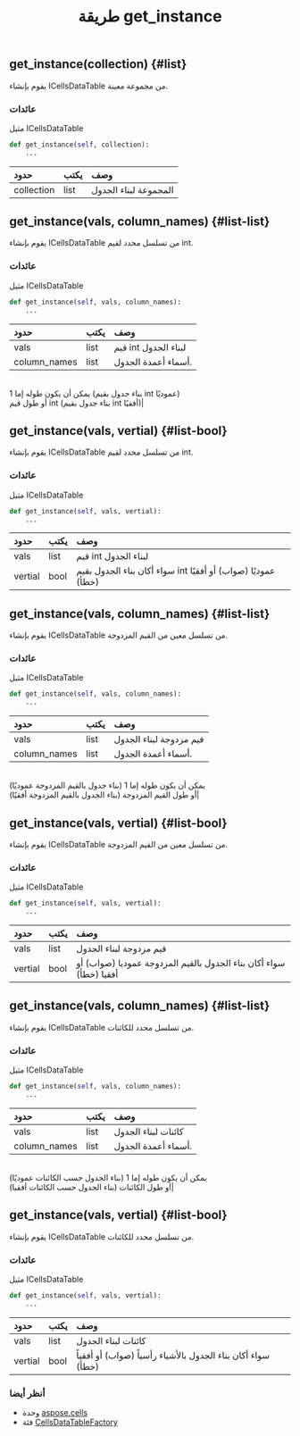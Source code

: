 ﻿---
title: طريقة get_instance
second_title: Aspose.Cells for Python via .NET API المراجع
description:
type: docs
weight: 20
url: /ar/python-net/aspose.cells/cellsdatatablefactory/get_instance/
is_root: false
---
##  get_instance(collection) {#list}
يقوم بإنشاء ICellsDataTable من مجموعة معينة.


###  عائدات

مثيل ICellsDataTable


```python
def get_instance(self, collection):
    ...
```


| حدود| يكتب| وصف|
| :- | :- | :- |
| collection | list | المجموعة لبناء الجدول|


##  get_instance(vals, column_names) {#list-list}
يقوم بإنشاء ICellsDataTable من تسلسل محدد لقيم int.


###  عائدات

مثيل ICellsDataTable


```python
def get_instance(self, vals, column_names):
    ...
```


| حدود| يكتب| وصف|
| :- | :- | :- |
| vals | list | قيم int لبناء الجدول|
| column_names | list | أسماء أعمدة الجدول.<br/>يمكن أن يكون طوله إما 1 (بناء جدول بقيم int عموديًا)<br/> أو طول قيم int (بناء جدول بقيم int أفقيًا)|


##  get_instance(vals, vertial) {#list-bool}
يقوم بإنشاء ICellsDataTable من تسلسل محدد لقيم int.


###  عائدات

مثيل ICellsDataTable


```python
def get_instance(self, vals, vertial):
    ...
```


| حدود| يكتب| وصف|
| :- | :- | :- |
| vals | list | قيم int لبناء الجدول|
| vertial | bool |سواء أكان بناء الجدول بقيم int عموديًا (صواب) أو أفقيًا (خطأ)|


##  get_instance(vals, column_names) {#list-list}
يقوم بإنشاء ICellsDataTable من تسلسل معين من القيم المزدوجة.


###  عائدات

مثيل ICellsDataTable


```python
def get_instance(self, vals, column_names):
    ...
```


| حدود| يكتب| وصف|
| :- | :- | :- |
| vals | list | قيم مزدوجة لبناء الجدول|
| column_names | list | أسماء أعمدة الجدول.<br/>يمكن أن يكون طوله إما 1 (بناء جدول بالقيم المزدوجة عموديًا)<br/> أو طول القيم المزدوجة (بناء الجدول بالقيم المزدوجة أفقيًا)|


##  get_instance(vals, vertial) {#list-bool}
يقوم بإنشاء ICellsDataTable من تسلسل معين من القيم المزدوجة.


###  عائدات

مثيل ICellsDataTable


```python
def get_instance(self, vals, vertial):
    ...
```


| حدود| يكتب| وصف|
| :- | :- | :- |
| vals | list | قيم مزدوجة لبناء الجدول|
| vertial | bool | سواء أكان بناء الجدول بالقيم المزدوجة عموديا (صواب) أو أفقيا (خطأ)|


##  get_instance(vals, column_names) {#list-list}
يقوم بإنشاء ICellsDataTable من تسلسل محدد للكائنات.


###  عائدات

مثيل ICellsDataTable


```python
def get_instance(self, vals, column_names):
    ...
```


| حدود| يكتب| وصف|
| :- | :- | :- |
| vals | list | كائنات لبناء الجدول|
| column_names | list | أسماء أعمدة الجدول.<br/>يمكن أن يكون طوله إما 1 (بناء الجدول حسب الكائنات عموديًا)<br/> أو طول الكائنات (بناء الجدول حسب الكائنات أفقيا)|


##  get_instance(vals, vertial) {#list-bool}
يقوم بإنشاء ICellsDataTable من تسلسل محدد للكائنات.


###  عائدات

مثيل ICellsDataTable


```python
def get_instance(self, vals, vertial):
    ...
```


| حدود| يكتب| وصف|
| :- | :- | :- |
| vals | list | كائنات لبناء الجدول|
| vertial | bool | سواء أكان بناء الجدول بالأشياء رأسياً (صواب) أو أفقياً (خطأ)|



###  أنظر أيضا
* وحدة [aspose.cells](../../)
* فئة [CellsDataTableFactory](/cells/ar/python-net/aspose.cells/cellsdatatablefactory)
